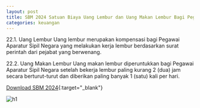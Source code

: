 ```yaml
---
layout: post
title: SBM 2024 Satuan Biaya Uang Lembur dan Uang Makan Lembur Bagi Pegawai Aparatur Sipil Negara
categories: keuangan
---
```


22.1. Uang Lembur
Uang lembur merupakan kompensasi bagi Pegawai Aparatur Sipil Negara yang melakukan kerja lembur berdasarkan surat perintah dari pejabat yang berwenang.

22.2. Uang Makan Lembur
Uang makan lembur diperuntukkan bagi Pegawai Aparatur Sipil Negara setelah bekerja lembur paling kurang 2 (dua) jam secara berturut-turut dan diberikan paling banyak 1 (satu) kali per hari.

[Download SBM 2024](https://jdih.kemenkeu.go.id/download/8be2507a-7c39-480f-b271-88e74e59e272/2023pmkeuangan049.pdf){:target="_blank"}

![h1](https://blogger.googleusercontent.com/img/b/R29vZ2xl/AVvXsEhBoy85aMhxTqTMMFJ9eYrhcCxluXKQmvLDMK89QEK7zDY1lSBfDOmtsgdz-bnkFEQgNTTiAe-nLh_TcwQSkHxfQ2ER7cgciEB_KiQaNTKBnFj3YGNSwmtkWHzUats4VvWJ0sBSwELaqfkOzaAvP_93ccXxNg4NhUYDsijiG9L3wnjU2A/s1600/sbm_2024_1_Page_13.jpg)